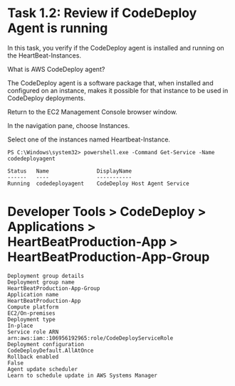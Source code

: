 

# Task 1.2: Review if CodeDeploy Agent is running

In this task, you verify if the CodeDeploy agent is installed and running on the HeartBeat-Instances.

What is AWS CodeDeploy agent?

The CodeDeploy agent is a software package that, when installed and configured on an instance, makes it possible for that instance to be used in CodeDeploy deployments.

Return to the EC2 Management Console browser window.

In the navigation pane, choose Instances.

Select one of the instances named Heartbeat-Instance.


```
PS C:\Windows\system32> powershell.exe -Command Get-Service -Name codedeployagent

Status   Name               DisplayName
------   ----               -----------
Running  codedeployagent    CodeDeploy Host Agent Service
```


# Developer Tools > CodeDeploy > Applications >  HeartBeatProduction-App > HeartBeatProduction-App-Group

```
Deployment group details
Deployment group name
HeartBeatProduction-App-Group
Application name
HeartBeatProduction-App
Compute platform
EC2/On-premises
Deployment type
In-place
Service role ARN
arn:aws:iam::106956192965:role/CodeDeployServiceRole
Deployment configuration
CodeDeployDefault.AllAtOnce
Rollback enabled
False
Agent update scheduler
Learn to schedule update in AWS Systems Manager 
```

